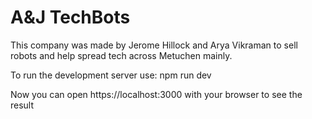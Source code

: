 # A&J TechBots
This company was made by Jerome Hillock and Arya Vikraman to sell robots and help spread tech across Metuchen mainly.

To run the development server use:
npm run dev

Now you can open https://localhost:3000 with your browser to see the result